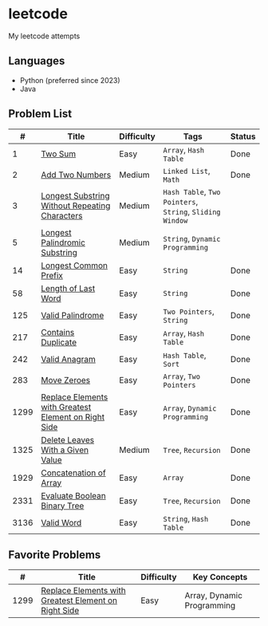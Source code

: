 # leetcode

My leetcode attempts

## Languages

- Python (preferred since 2023)
- Java

## Problem List

| #    | Title                                                                                                                                       | Difficulty | Tags                                                     | Status |
| ---- | ------------------------------------------------------------------------------------------------------------------------------------------- | ---------- | -------------------------------------------------------- | ------ |
| 1    | [Two Sum](https://leetcode.com/problems/two-sum/)                                                                                           | Easy       | `Array`, `Hash Table`                                    | Done   |
| 2    | [Add Two Numbers](https://leetcode.com/problems/add-two-numbers/)                                                                           | Medium     | `Linked List`, `Math`                                    | Done   |
| 3    | [Longest Substring Without Repeating Characters](https://leetcode.com/problems/longest-substring-without-repeating-characters/)             | Medium     | `Hash Table`, `Two Pointers`, `String`, `Sliding Window` |        |
| 5    | [Longest Palindromic Substring](https://leetcode.com/problems/longest-palindromic-substring/)                                               | Medium     | `String`, `Dynamic Programming`                          |        |
| 14   | [Longest Common Prefix](https://leetcode.com/problems/longest-common-prefix/)                                                               | Easy       | `String`                                                 | Done   |
| 58   | [Length of Last Word](https://leetcode.com/problems/length-of-last-word/)                                                                   | Easy       | `String`                                                 | Done   |
| 125  | [Valid Palindrome](https://leetcode.com/problems/valid-palindrome/)                                                                         | Easy       | `Two Pointers`, `String`                                 | Done   |
| 217  | [Contains Duplicate](https://leetcode.com/problems/contains-duplicate/)                                                                     | Easy       | `Array`, `Hash Table`                                    | Done   |
| 242  | [Valid Anagram](https://leetcode.com/problems/valid-anagram/)                                                                               | Easy       | `Hash Table`, `Sort`                                     | Done   |
| 283  | [Move Zeroes](https://leetcode.com/problems/move-zeroes/)                                                                                   | Easy       | `Array`, `Two Pointers`                                  | Done   |
| 1299 | [Replace Elements with Greatest Element on Right Side](https://leetcode.com/problems/replace-elements-with-greatest-element-on-right-side/) | Easy       | `Array`, `Dynamic Programming`                           | Done   |
| 1325 | [Delete Leaves With a Given Value](https://leetcode.com/problems/delete-leaves-with-a-given-value/)                                         | Medium     | `Tree`, `Recursion`                                      | Done   |
| 1929 | [Concatenation of Array](https://leetcode.com/problems/concatenation-of-array/)                                                             | Easy       | `Array`                                                  | Done   |
| 2331 | [Evaluate Boolean Binary Tree](https://leetcode.com/problems/evaluate-boolean-binary-tree/)                                                 | Easy       | `Tree`, `Recursion`                                      | Done   |
| 3136 | [Valid Word](https://leetcode.com/problems/valid-word/)                                                                                     | Easy       | `String`, `Hash Table`                                   | Done   |

## Favorite Problems

| #    | Title                                                                                                                                       | Difficulty | Key Concepts               |
| ---- | ------------------------------------------------------------------------------------------------------------------------------------------- | ---------- | -------------------------- |
| 1299 | [Replace Elements with Greatest Element on Right Side](https://leetcode.com/problems/replace-elements-with-greatest-element-on-right-side/) | Easy       | Array, Dynamic Programming |
